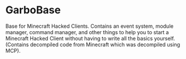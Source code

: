 GarboBase
=========

Base for Minecraft Hacked Clients. Contains an event system, module manager, command manager, and other things to help you to start a Minecraft Hacked Client without having to write all the basics yourself. (Contains decompiled code from Minecraft which was decompiled using MCP).
